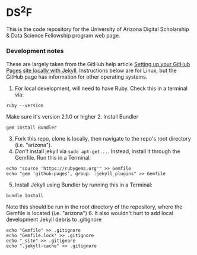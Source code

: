 # DS<sup>2</sup>F

This is the code repository for the University of Arizona Digital Scholarship & Data Science Fellowship program web page.


### Development notes
These are largely taken from the GitHub help article [Setting up your GitHub Pages site locally with Jekyll](https://help.github.com/en/articles/setting-up-your-github-pages-site-locally-with-jekyll). Instructions below are for Linux, but the GitHub page has information for other operating systems.

1. For local development, will need to have Ruby. Check this in a terminal via:
```
ruby --version
```
Make sure it's version 2.1.0 or higher
2. Install Bundler
```
gem install Bundler
```
3. Fork this repo, clone is locally, then navigate to the repo's root directory (i.e. "arizona").
4. _Don't_ install jekyll via `sudo apt-get...`. Instead, install it through the Gemfile. Run this in a Terminal:
```
echo "source 'https://rubygems.org'" >> Gemfile
echo "gem 'github-pages', group: :jekyll_plugins" >> Gemfile
```
5. Install Jekyll using Bundler by running this in a Terminal:
```
bundle Install
```
Note this should be run in the root directory of the repository, where the Gemfile is located (i.e. "arizona")
6. It also wouldn't hurt to add local development Jekyll debris to .gitignore
```
echo "Gemfile" >> .gitignore
echo "Gemfile.lock" >> .gitignore
echo "_site" >> .gitignore
echo ".jekyll-cache" >> .gitignore
```